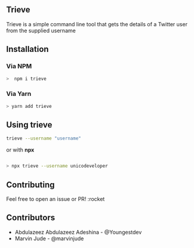 ## Trieve

Trieve is a simple command line tool that gets the details of a Twitter user from the supplied username

## Installation

### Via NPM

```bash
>  npm i trieve 
```

### Via Yarn

```bash
> yarn add trieve
```

## Using trieve

```bash
trieve --username "username" 
```

or with **npx**

```bash

> npx trieve --username unicodeveloper

```

## Contributing

Feel free to open an issue or PR! :rocket

## Contributors

+ Abdulazeez Abdulazeez Adeshina - @Youngestdev
+ Marvin Jude - @marvinjude